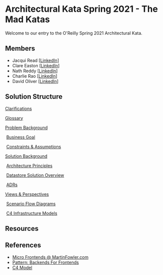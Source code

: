 # Architectural Kata Spring 2021 - The Mad Katas
Welcome to our entry to the O'Reilly Spring 2021 Architectural Kata.

## Members

- Jacqui Read [[LinkedIn](https://www.linkedin.com/in/jacquelineread/)]
- Clare Easton [[LinkedIn](https://www.linkedin.com/in/clare-easton-1a419016/)]
- Nath Reddy [[LinkedIn](https://www.linkedin.com/in/srinath-reddy-0115396/)]
- Charlie Rao [[LinkedIn](https://www.linkedin.com/in/chalapathi-kalisetty-3b06961/)]
- David Oliver [[LinkedIn](https://www.linkedin.com/in/davidoliveruk/)]

## Solution Structure

[Clarifications](Clarifications.md)

[Glossary](Glossary.md)

[Problem Background](1.ProblemBackground/README.md)

​	[Business Goal](1.ProblemBackground/BusinessGoal.md)

​	[Constraints & Assumptions](1.ProblemBackground/ConstraintsAndAssumptions.md)

[Solution Background](2.SolutionBackground/README.md)

​	[Architecture Principles](2.SolutionBackground/ArchitecturePrinciples.md)

​	[Datastore Solution Overview](2.SolutionBackground/datastore/README.md)

​	[ADRs](4.ADRs/README.md)

[Views & Perspectives](3.ViewsAndPerspectives/README.md)

​	[Scenario Flow Diagrams](3.ViewsAndPerspectives/scenarios/README.md)

​	[C4 Infrastructure Models](3.ViewsAndPerspectives/infrastructure/README.md)

## Resources



## References

- [Micro Frontends @ MartinFowler.com](https://martinfowler.com/articles/micro-frontends.html)
- [Pattern: Backends For Frontends](https://samnewman.io/patterns/architectural/bff/)
- [C4 Model](https://c4model.com/)
